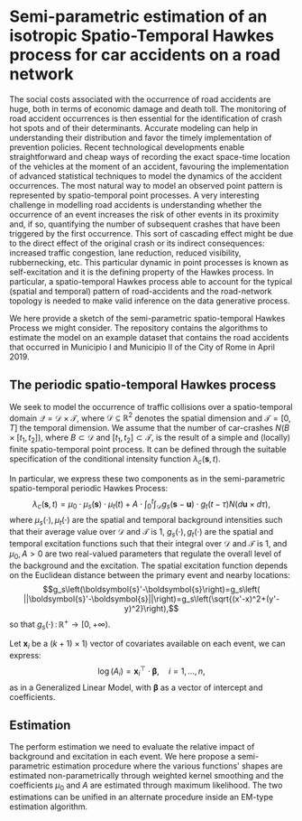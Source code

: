 # Semi-parametric estimation of an isotropic Spatio-Temporal Hawkes process for car accidents on a road network
The social costs associated with the occurrence of road accidents are huge, both in terms of economic damage and death toll. 
The monitoring of road accident occurrences is then essential for the identification of crash hot spots and of their determinants. Accurate modeling can help in understanding their distribution and favor the timely implementation of prevention policies. Recent technological developments enable straightforward and cheap ways of recording the exact space-time location of the vehicles at the moment of an accident, favouring the implementation of advanced statistical techniques to model the dynamics of the accident occurrences. The most natural way to model an observed point pattern is represented by spatio-temporal point processes.
A very interesting challenge in modelling road accidents is understanding whether the occurrence of an event increases the risk of other events in its proximity and, if so, quantifying the number of subsequent crashes that have been triggered by the first occurrence. This sort of cascading effect might be due to the direct effect of the original crash or its indirect consequences: increased traffic congestion, lane reduction, reduced visibility, rubbernecking, etc. This particular dynamic in point processes is known as self-excitation and it is the defining property of the Hawkes process.
In particular, a spatio-temporal Hawkes process able to account for the typical (spatial and temporal) pattern of road-accidents and the road-network topology is needed to make valid inference on the data generative process.

We here provide a sketch of the semi-parametric spatio-temporal Hawkes Process we might consider.
The repository contains the algorithms to estimate the model on an example dataset that contains the road accidents that occurred in Municipio I and Municipio II of the City of Rome in April 2019.

## The periodic spatio-temporal Hawkes process

We seek to model the occurrence of traffic collisions over a spatio-temporal domain $\mathcal{Q}=\mathcal{D}\times\mathcal{T}$, where $\mathcal{D}\subseteq\mathbb{R}^2$ denotes the spatial dimension and $\mathcal{T}=[0, T]$ the temporal dimension.
We assume that the number of car-crashes $N(B\times[t_1,t_2])$, where $B\subset\mathcal{D}$ and $[t_1,t_2]\subset\mathcal{T}$, is the result of a simple and (locally) finite spatio-temporal point process. It can be defined through the suitable specification of the conditional intensity function $\lambda_c(\boldsymbol{s}, t)$.

In particular, we express these two components as in the semi-parametric spatio-temporal periodic Hawkes Process:
$$\lambda_c(\boldsymbol{s}, t)=\mu_0\cdot\mu_{s}(\boldsymbol{s})\cdot\mu_t\left( t\right) + A\cdot\int_0^t\int_\mathcal{D} g_s(\boldsymbol{s}-\boldsymbol{u})\cdot g_t(t-\tau) N\left( d \boldsymbol{u}\times d \tau\right),$$
where $\mu_s(\cdot), \mu_t(\cdot)$ are the spatial and temporal background intensities such that their average value over $\mathcal{D}$ and $\mathcal{T}$ is $1$, $g_s(\cdot), g_t(\cdot)$ are the spatial and temporal excitation functions such that their integral over $\mathcal{D}$ and $\mathcal{T}$ is $1$, and $\mu_0,\, A>0$ are two real-valued parameters that regulate the overall level of the background and the excitation.
The spatial excitation function depends on the Euclidean distance between the primary event and nearby locations:
$$g_s\left(\boldsymbol{s}'-\boldsymbol{s}\right)=g_s\left( ||\boldsymbol{s}'-\boldsymbol{s}||\right)=g_s\left(\sqrt{(x'-x)^2+(y'-y)^2}\right),$$
so that $g_s(\cdot)\,:\,\mathbb{R}^+\rightarrow [0,+\infty)$.

Let $\boldsymbol{x}_{i}$ be a $(k+1)\times 1)$ vector of covariates available on each event, we can express:
$$\log\left( A_i\right) = \boldsymbol{x}_i^\top\cdot\boldsymbol{\beta},\quad  i=1,\dots, n,$$
as in a Generalized Linear Model, with $\boldsymbol{\beta}$ as a vector of intercept and coefficients.

## Estimation
The perform estimation we need to evaluate the relative impact of background and excitation in each event. We here propose a semi-parametric estimation procedure where the various functions' shapes are estimated non-parametrically through weighted kernel smoothing and the coefficients $\mu_0$ and $A$ are estimated through maximum likelihood. The two estimations can be unified in an alternate procedure inside an EM-type estimation algorithm.
